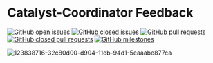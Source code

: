 # Catalyst-Coordinator Feedback

[![GitHub open issues](https://img.shields.io/github/issues/Catalyst-Coordinator/Feedback?style=flat-square)](https://github.com/Catalyst-Coordinator/Feedback/issues)
[![GitHub closed issues](https://img.shields.io/github/issues-closed-raw/Catalyst-Coordinator/Feedback?style=flat-square)](https://github.com/Catalyst-Coordinator/Feedback/issues?q=is%3Aissue+is%3Aclosed)
[![GitHub pull requests](https://img.shields.io/github/issues-pr/Catalyst-Coordinator/Feedback)](https://github.com/Catalyst-Coordinator/Feedback/pulls)
[![GitHub closed pull requests](https://img.shields.io/github/issues-pr-closed/Catalyst-Coordinator/Feedback)](https://github.com/Catalyst-Coordinator/Feedback)
[![GitHub milestones](https://img.shields.io/github/milestones/open/Catalyst-Coordinator/Feedback?style=flat-square)](https://github.com/Catalyst-Coordinator/Feedback)

![123838716-32c80d00-d904-11eb-94d1-5eaaabe877ca](https://user-images.githubusercontent.com/25156451/126569840-0821b30b-467d-499d-93c4-735d24eeccbb.png)
